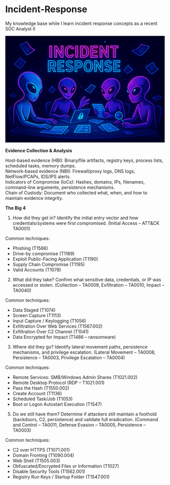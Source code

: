 # Incident-Response

My knowledge base while I learn incident response concepts as a recent SOC Analyst II 

![image alt](https://github.com/dita-cyber/Incident-Response/blob/fadce818d2202695fd9b96f4b82803c3a68a597b/IR.png)

**Evidence Collection & Analysis**

Host-based evidence (HBI): Binary/file artifacts, registry keys, process lists, scheduled tasks, memory dumps.<br/>
Network-based evidence (NBI): Firewall/proxy logs, DNS logs, NetFlow/PCAPs, IDS/IPS alerts.<br/>
Indicators of Compromise (IoCs): Hashes, domains, IPs, filenames, command-line arguments, persistence mechanisms.<br/>
Chain of Custody: Document who collected what, when, and how to maintain evidence integrity.<br/>

**The Big 4**
1. How did they get in? Identify the initial entry vector and how credentials/systems were first compromised.
(Initial Access – ATT&CK TA0001)

Common techniques:
- Phishing (T1566)
- Drive-by compromise (T1189)
- Exploit Public-Facing Application (T1190)
- Supply Chain Compromise (T1195)
- Valid Accounts (T1078)

2. What did they take? Confirm what sensitive data, credentials, or IP was accessed or stolen.
(Collection – TA0009, Exfiltration – TA0010, Impact – TA0040)

Common techniques:
- Data Staged (T1074)
- Screen Capture (T1113)
- Input Capture / Keylogging (T1056)
- Exfiltration Over Web Services (T1567.002)
- Exfiltration Over C2 Channel (T1041)
- Data Encrypted for Impact (T1486 – ransomware)

3. Where did they go? Identify lateral movement paths, persistence mechanisms, and privilege escalation.
(Lateral Movement – TA0008, Persistence – TA0003, Privilege Escalation – TA0004)

Common techniques:
- Remote Services: SMB/Windows Admin Shares (T1021.002)
- Remote Desktop Protocol (RDP – T1021.001)
- Pass the Hash (T1550.002)
- Create Account (T1136)
- Scheduled Task/Job (T1053)
- Boot or Logon Autostart Execution (T1547)

5. Do we still have them? Determine if attackers still maintain a foothold (backdoors, C2, persistence) and validate full eradication.
(Command and Control – TA0011, Defense Evasion – TA0005, Persistence – TA0003)

Common techniques:
- C2 over HTTPS (T1071.001)
- Domain Fronting (T1090.004)
- Web Shell (T1505.003)
- Obfuscated/Encrypted Files or Information (T1027)
- Disable Security Tools (T1562.001)
- Registry Run Keys / Startup Folder (T1547.001)

